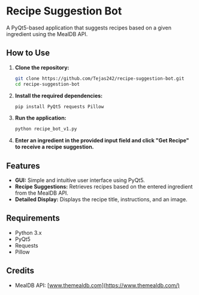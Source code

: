 # Recipe Suggestion Bot

A PyQt5-based application that suggests recipes based on a given ingredient using the MealDB API.

## How to Use

1. **Clone the repository:**
    ```bash
    git clone https://github.com/Tejas242/recipe-suggestion-bot.git
    cd recipe-suggestion-bot
    ```

2. **Install the required dependencies:**
    ```bash
    pip install PyQt5 requests Pillow
    ```

3. **Run the application:**
    ```bash
    python recipe_bot_v1.py
    ```

4. **Enter an ingredient in the provided input field and click "Get Recipe" to receive a recipe suggestion.**

## Features

- **GUI:** Simple and intuitive user interface using PyQt5.
- **Recipe Suggestions:** Retrieves recipes based on the entered ingredient from the MealDB API.
- **Detailed Display:** Displays the recipe title, instructions, and an image.

## Requirements

- Python 3.x
- PyQt5
- Requests
- Pillow

## Credits

- MealDB API: [www.themealdb.com](https://www.themealdb.com/)
